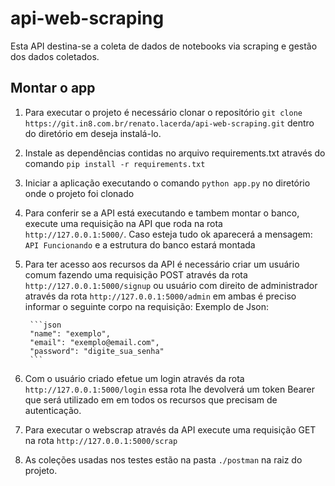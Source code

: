 # api-web-scraping
Esta API destina-se a coleta de dados de notebooks via scraping e gestão dos dados coletados.
## Montar o app

1. Para executar o projeto é necessário clonar o repositório `git clone https://git.in8.com.br/renato.lacerda/api-web-scraping.git` dentro do diretório em deseja instalá-lo.
2. Instale as dependências contidas no arquivo requirements.txt através do comando `pip install -r requirements.txt`
3. Iniciar a aplicação executando o comando `python app.py` no diretório onde o projeto foi clonado
4. Para conferir se a API está executando e tambem montar o banco, execute uma requisição na API que roda na rota `http://127.0.0.1:5000/`. Caso esteja tudo ok aparecerá a mensagem: `API Funcionando` e a estrutura do banco estará montada
5. Para ter acesso aos recursos da API é necessário criar um usuário comum fazendo uma requisição POST através da rota `http://127.0.0.1:5000/signup` ou usuário com direito de administrador através da rota `http://127.0.0.1:5000/admin` em ambas é preciso informar o seguinte corpo na requisição:
    Exemplo de Json:

        ```json
        "name": "exemplo",
        "email": "exemplo@email.com",
        "password": "digite_sua_senha"
        ```
6. Com o usuário criado efetue um login através da rota `http://127.0.0.1:5000/login` essa rota lhe devolverá um token Bearer que será utilizado em em todos os recursos que precisam de autenticação.
7. Para executar o webscrap através da API execute uma requisição GET na rota `http://127.0.0.1:5000/scrap`
8. As coleções usadas nos testes estão na pasta `./postman` na raiz do projeto.